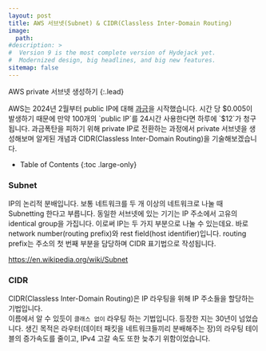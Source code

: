 ```yaml
---
layout: post
title: AWS 서브넷(Subnet) & CIDR(Classless Inter-Domain Routing)
image: 
  path: 
#description: >
#  Version 9 is the most complete version of Hydejack yet.
#  Modernized design, big headlines, and big new features.
sitemap: false
---
```


AWS private 서브넷 생성하기
{:.lead}

AWS는 2024년 2월부터 public IP에 대해 [과금](https://aws.amazon.com/ko/blogs/aws/new-aws-public-ipv4-address-charge-public-ip-insights/)을 시작했습니다.
시간 당 $0.005이 발생하기 때문에 만약 100개의 `public IP`를 24시간 사용한다면 하루에 `$12`가 청구됩니다.
과금폭탄을 피하기 위해 private IP로 전환하는 과정에서 private 서브넷을 생성해보며 알게된 개념과 CIDR(Classless Inter-Domain Routing)을 기술해보겠습니다.

- Table of Contents
{:toc .large-only}

### Subnet

IP의 논리적 분배입니다. 보통 네트워크를 두 개 이상의 네트워크로 나눌 때 Subnetting 한다고 부릅니다.
동일한 서브넷에 있는 기기는 IP 주소에서 고유의 identical group을 가집니다. 이로써 IP는 두 가지 부분으로 나눌 수 있는데요.
바로 network number(routing prefix)와 rest field(host identifier)입니다. routing prefix는 주소의 첫 번째 부분을 담당하며 CIDR 표기법으로 작성됩니다.


https://en.wikipedia.org/wiki/Subnet

### CIDR 

CIDR(Classless Inter-Domain Routing)은 IP 라우팅을 위해 IP 주소들을 할당하는 기법입니다.  
이름에서 알 수 있듯이 `클래스 없이` 라우팅 하는 기법입니다. 등장한 지는 30년이 넘었습니다.
생긴 목적은 라우터(데이터 패킷을 네트워크들끼리 분배해주는 장)의 라우팅 테이블의 증가속도를 줄이고, IPv4 고갈 속도 또한 늦추기 위함이었습니다.


